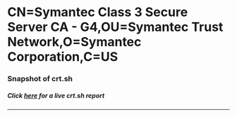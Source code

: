 # CN=Symantec Class 3 Secure Server CA - G4,OU=Symantec Trust Network,O=Symantec Corporation,C=US
### Snapshot of crt.sh
##### Click [here](https://crt.sh/?serial=E39288E16231C977CDADDB5D8FB0BA) for a live crt.sh report

---
